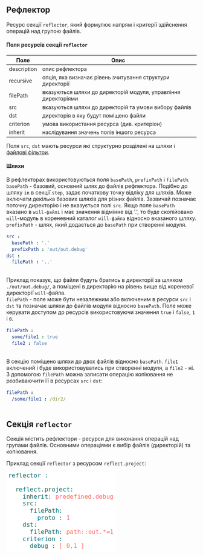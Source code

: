 ## Рефлектор  

Ресурс секції <code>reflector</code>, який формулює напрям і критерії здійснення операцій над групою файлів.    

#### Поля ресурсів секції `reflector`     

| Поле           | Опис                                                       |
|----------------|------------------------------------------------------------|
| description    | опис рефлектора                                            |
| recursive      | опція, яка визначає рівень зчитування структури директорії |
| filePath       | вказуються шляхи до директорій модуля, управління директоріями  |
| src            | вказуються шляхи до директорій та умови вибору файлів      |
| dst            | директорія в яку будут поміщено файли                      |
| criterion      | умова використання ресурса (див. критеріон)                |
| inherit        | наслідування значень полів іншого ресурса                  |

Поля `src`, `dst` мають ресурси які структурно розділені на шляхи і [файлові фільтри](FileFilter.md).   

#### Шляхи  
В рефлекторах використовуються поля `basePath`, `prefixPath` i `filePath`.  
`basePath` - базовий, основний шлях до файлів рефлектора. Подібно до шляху `in` в секції `step`, задає початкову точку відліку для шляхів. Може включати декілька базових шляхів для різних файлів. Зазвичай позначає поточну директорію і не вказується полі `src`. Якщо поле `basePath` вказано в `will-файлі` і має значення відмінне від '.', то буде скопійовано `will`-модуль в кореневний каталог `will-файла` відносно вказаного шляху.  
`prefixPath` - шлях, який додається до `basePath` при створенні модуля.  

```yaml
src :
  basePath : '.'
  prefixPath : 'out/out.debug'
dst :
  filePath : '..'
  
```

Приклад показує, що файли будуть братись в директорії за шляхом `./out/out.debug/`, а поміщені в директорію на рівень вище від кореневої директорії `will`-файла.  
`filePath` - поле може бути незалежним або включеним в ресурси `src` i `dst` та позначає шляхи до файлів модуля відносно `basePath`. Поле може керувати доступом до ресурсів використовуючи значення `true` i `false`, `1` i `0`.

```yaml
filePath :
  some/file1 : true
  file2 : false
  
```

В секцію поміщено шляхи до двох файлів відносно `basePath`. `file1` включений і буде використовуватись при створенні модуля, а `file2` - ні.
З допомогою `filePath` можна записати операцію копіювання не розбиваючити її в ресурсах `src` i `dst`:

```yaml
filePath :
  /some/file1 : /dir2/
  
```


## Секція <code>reflector</code>  

Секція містить рефлектори - ресурси для виконання операцій над групами файлів.
Основними операціями є вибір файлів (директорій) та копіювання. 

Приклад секції `reflector` з ресурсом `reflect.project`:

![reflector.section.png](./Images/reflector.section.png)